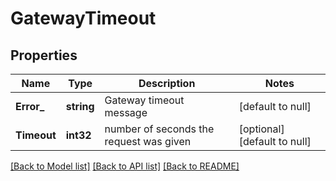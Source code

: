 # GatewayTimeout

## Properties
Name | Type | Description | Notes
------------ | ------------- | ------------- | -------------
**Error_** | **string** | Gateway timeout message | [default to null]
**Timeout** | **int32** | number of seconds the request was given | [optional] [default to null]

[[Back to Model list]](../README.md#documentation-for-models) [[Back to API list]](../README.md#documentation-for-api-endpoints) [[Back to README]](../README.md)

